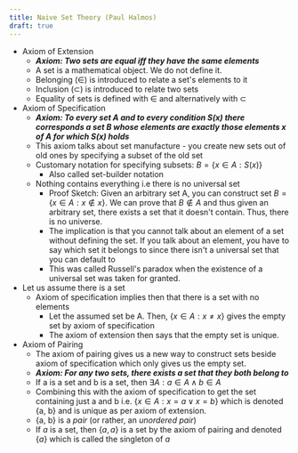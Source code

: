 ```yaml
---
title: Naive Set Theory (Paul Halmos)
draft: true
---
```

- Axiom of Extension
	- ***Axiom: Two sets are equal iff they have the same elements***
	- A set is a mathematical object. We do not define it.
	- Belonging ($\in$) is introduced to relate a set's elements to it
	- Inclusion ($\subset$) is introduced to relate two sets
	- Equality of sets is defined with $\in$ and alternatively with $\subset$
- Axiom of Specification
	- ***Axiom: To every set A and to every condition S(x) there corresponds a set B whose elements are exactly those elements x of A for which S(x) holds***
	- This axiom talks about set manufacture - you create new sets out of old ones by specifying a subset of the old set
	- Customary notation for specifying subsets: $B = \{x \in A: S(x)\}$
		- Also called set-builder notation
	- Nothing contains everything i.e there is no universal set
		- Proof Sketch: Given an arbitrary set A, you can construct set $B = \{x \in A: x \notin x\}$. We can prove that $B \notin A$ and thus given an arbitrary set, there exists a set that it doesn't contain. Thus, there is no universe.
		- The implication is that you cannot talk about an element of a set without defining the set. If you talk about an element, you have to say which set it belongs to since there isn't a universal set that you can default to
		- This was called Russell's paradox when the existence of a universal set was taken for granted.
- Let us assume there is a set
	- Axiom of specification implies then that there is a set with no elements
		- Let the assumed set be A. Then, $\{x \in A: x \neq x\}$ gives the empty set by axiom of specification
		- The axiom of extension then says that the empty set is unique.
- Axiom of Pairing
	- The axiom of pairing gives us a new way to construct sets beside axiom of specification which only gives us the empty set.
	- ***Axiom: For any two sets, there exists a set that they both belong to***
	- If a is a set and b is a set, then $\exists A : a \in A \wedge b \in A$
	- Combining this with the axiom of specification to get the set containing just a and b i.e. $\{x \in A: x = a \vee x = b\}$ which is denoted {a, b} and is unique as per axiom of extension.
	- {a, b} is a *pair* (or rather, an *unordered pair*)
	- If $a$ is a set, then $\{a, a\}$ is a set by the axiom of pairing and denoted $\{a\}$ which is called the singleton of $a$